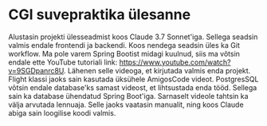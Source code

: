 # CGI suvepraktika ülesanne

Alustasin projekti ülesseadmist koos Claude 3.7 Sonnet'iga.
Sellega seadsin valmis endale frontendi ja backendi. Koos nendega seadsin üles ka Git workflow.
Ma pole varem Spring Bootist midagi kuulnud, siis ma võtsin endale ette YouTube tutoriali
link: https://www.youtube.com/watch?v=9SGDpanrc8U. Lähenen selle videoga,
et kirjutada valmis enda projekt. Flight klassi jaoks sain kasutada üksühele AmigosCode videot.
PostgresSQL võtsin endale database'ks samast videost, et lihtsustada enda tööd. Sellega sain ka 
database ühendatud Spring Boot'iga. Sarnaselt videole tahtsin ka välja arvutada 
lennuaja. Selle jaoks vaatasin manualit, ning koos Claude abiga sain loogilise koodi valmis.
